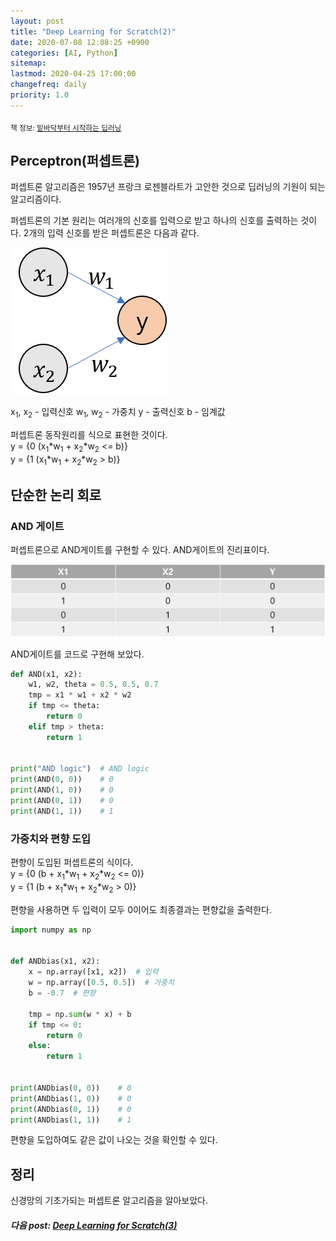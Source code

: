 ```yaml
---
layout: post
title: "Deep Learning for Scratch(2)"
date: 2020-07-08 12:08:25 +0900
categories: [AI, Python]
sitemap:
lastmod: 2020-04-25 17:00:00
changefreq: daily
priority: 1.0
---
```


<sub>책 정보: [밑바닥부터 시작하는 딥러닝](https://www.hanbit.co.kr/store/books/look.php?p_code=B8475831198)</sub>

## Perceptron(퍼셉트론)

퍼셉트론 알고리즘은 1957년 프랑크 로젠블라트가 고안한 것으로 딥러닝의 기원이 되는 알고리즘이다.

퍼셉트론의 기본 원리는 여러개의 신호를 입력으로 받고 하나의 신호를 출력하는 것이다.
2개의 입력 신호를 받은 퍼셉트론은 다음과 같다.

![perceptron](https://github.com/Marshmellowon/marshmellowon.github.io/blob/master/static/img/_posts/Deep_Learning/perceptron.png?raw=true)

x<sub>1</sub>, x<sub>2</sub> - 입력신호
w<sub>1</sub>, w<sub>2</sub> - 가중치
y - 출력신호
b - 임계값

퍼셉트론 동작원리를 식으로 표현한 것이다.  
y = {0 (x<sub>1</sub>*w<sub>1</sub> + x<sub>2</sub>*w<sub>2</sub> <= b)}  
y = {1 (x<sub>1</sub>*w<sub>1</sub> + x<sub>2</sub>*w<sub>2</sub> > b)}

## 단순한 논리 회로

### AND 게이트

퍼셉트론으로 AND게이트를 구현할 수 있다.
AND게이트의 진리표이다.

![ANDgate](https://github.com/Marshmellowon/marshmellowon.github.io/blob/master/static/img/_posts/Deep_Learning/ANDgate.JPG?raw=true)

AND게이트를 코드로 구현해 보았다.

```python
def AND(x1, x2):
    w1, w2, theta = 0.5, 0.5, 0.7
    tmp = x1 * w1 + x2 * w2
    if tmp <= theta:
        return 0
    elif tmp > theta:
        return 1


print("AND logic")  # AND logic
print(AND(0, 0))    # 0
print(AND(1, 0))    # 0
print(AND(0, 1))    # 0
print(AND(1, 1))    # 1
```

### 가중치와 편향 도입

편향이 도입된 퍼셉트론의 식이다.  
y = {0 (b + x<sub>1</sub>*w<sub>1</sub> + x<sub>2</sub>*w<sub>2</sub> <= 0)}  
y = {1 (b + x<sub>1</sub>*w<sub>1</sub> + x<sub>2</sub>*w<sub>2</sub> > 0)}

편향을 사용하면 두 입력이 모두 0이어도 최종결과는 편향값을 출력한다.

```python
import numpy as np


def ANDbias(x1, x2):
    x = np.array([x1, x2])  # 입력
    w = np.array([0.5, 0.5])  # 가중치
    b = -0.7  # 편향

    tmp = np.sum(w * x) + b
    if tmp <= 0:
        return 0
    else:
        return 1


print(ANDbias(0, 0))    # 0
print(ANDbias(1, 0))    # 0
print(ANDbias(0, 1))    # 0
print(ANDbias(1, 1))    # 1
```

편향을 도입하여도 같은 값이 나오는 것을 확인할 수 있다.

## 정리

신경망의 기초가되는 퍼셉트론 알고리즘을 알아보았다.

##### 다음 post: [Deep Learning for Scratch(3)](https://marshmellowon.github.io/ai/python/2020/07/08/Deep_Learning_from_Scratch3.html)
